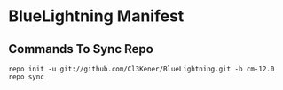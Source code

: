 BlueLightning Manifest
===========

Commands To Sync Repo
------------------

```
repo init -u git://github.com/Cl3Kener/BlueLightning.git -b cm-12.0
repo sync

```    




